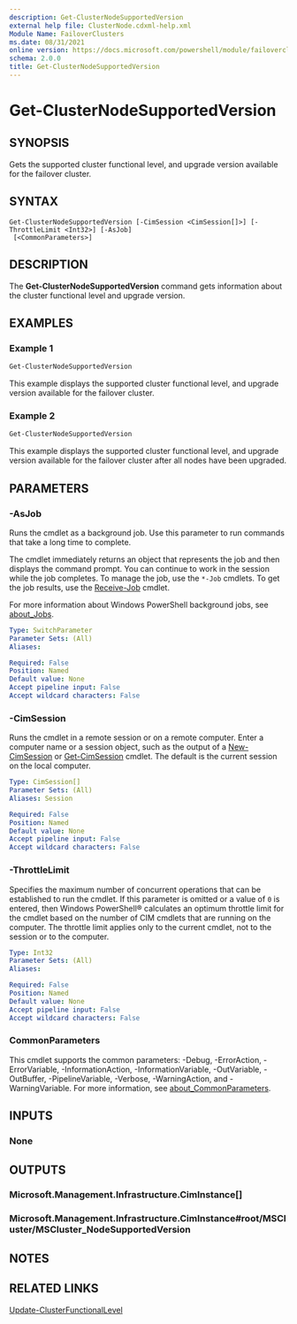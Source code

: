 ```yaml
---
description: Get-ClusterNodeSupportedVersion
external help file: ClusterNode.cdxml-help.xml
Module Name: FailoverClusters
ms.date: 08/31/2021
online version: https://docs.microsoft.com/powershell/module/failoverclusters/get-clusternodesupportedversion?view=windowsserver2022-ps&wt.mc_id=ps-gethelp
schema: 2.0.0
title: Get-ClusterNodeSupportedVersion
---
```


# Get-ClusterNodeSupportedVersion

## SYNOPSIS
Gets the supported cluster functional level, and upgrade version available for the
failover cluster.


## SYNTAX

```
Get-ClusterNodeSupportedVersion [-CimSession <CimSession[]>] [-ThrottleLimit <Int32>] [-AsJob]
 [<CommonParameters>]
```

## DESCRIPTION
The **Get-ClusterNodeSupportedVersion** command gets information about the cluster functional level
and upgrade version.

## EXAMPLES

### Example 1
```powershell
Get-ClusterNodeSupportedVersion
```

This example displays the supported cluster functional level, and upgrade version available for the
failover cluster.

### Example 2
```powershell
Get-ClusterNodeSupportedVersion
```

This example displays the supported cluster functional level, and upgrade version available for the
failover cluster after all nodes have been upgraded.

## PARAMETERS

### -AsJob
Runs the cmdlet as a background job. Use this parameter to run commands that take a long time to
complete.

The cmdlet immediately returns an object that represents the job and then displays the command
prompt. You can continue to work in the session while the job completes. To manage the job, use the
`*-Job` cmdlets. To get the job results, use the
[Receive-Job](https://go.microsoft.com/fwlink/?LinkID=113372) cmdlet.

For more information about Windows PowerShell background jobs, see
[about_Jobs](https://go.microsoft.com/fwlink/?LinkID=113251).

```yaml
Type: SwitchParameter
Parameter Sets: (All)
Aliases:

Required: False
Position: Named
Default value: None
Accept pipeline input: False
Accept wildcard characters: False
```

### -CimSession
Runs the cmdlet in a remote session or on a remote computer. Enter a computer name or a session
object, such as the output of a [New-CimSession](https://go.microsoft.com/fwlink/p/?LinkId=227967)
or [Get-CimSession](https://go.microsoft.com/fwlink/p/?LinkId=227966) cmdlet. The default is the
current session on the local computer.

```yaml
Type: CimSession[]
Parameter Sets: (All)
Aliases: Session

Required: False
Position: Named
Default value: None
Accept pipeline input: False
Accept wildcard characters: False
```

### -ThrottleLimit
Specifies the maximum number of concurrent operations that can be established to run the cmdlet. If
this parameter is omitted or a value of `0` is entered, then Windows PowerShell&reg; calculates an
optimum throttle limit for the cmdlet based on the number of CIM cmdlets that are running on the
computer. The throttle limit applies only to the current cmdlet, not to the session or to the
computer.

```yaml
Type: Int32
Parameter Sets: (All)
Aliases:

Required: False
Position: Named
Default value: None
Accept pipeline input: False
Accept wildcard characters: False
```

### CommonParameters
This cmdlet supports the common parameters: -Debug, -ErrorAction, -ErrorVariable, -InformationAction, -InformationVariable, -OutVariable, -OutBuffer, -PipelineVariable, -Verbose, -WarningAction, and -WarningVariable. For more information, see [about_CommonParameters](http://go.microsoft.com/fwlink/?LinkID=113216).

## INPUTS

### None

## OUTPUTS

### Microsoft.Management.Infrastructure.CimInstance[]

### Microsoft.Management.Infrastructure.CimInstance#root/MSCluster/MSCluster_NodeSupportedVersion

## NOTES

## RELATED LINKS

[Update-ClusterFunctionalLevel](Update-ClusterFunctionalLevel.md)

